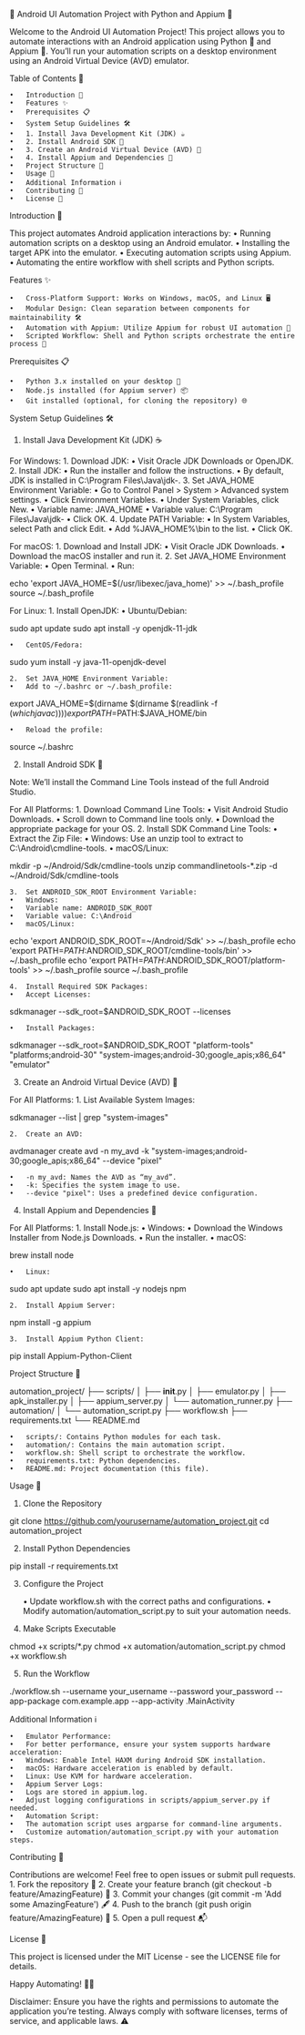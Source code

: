 📱 Android UI Automation Project with Python and Appium 🚀

Welcome to the Android UI Automation Project! This project allows you to automate interactions with an Android application using Python 🐍 and Appium 🤖. You’ll run your automation scripts on a desktop environment using an Android Virtual Device (AVD) emulator.

Table of Contents 📖

	•	Introduction 🌟
	•	Features ✨
	•	Prerequisites 📋
	•	System Setup Guidelines 🛠️
	•	1. Install Java Development Kit (JDK) ☕
	•	2. Install Android SDK 📲
	•	3. Create an Android Virtual Device (AVD) 📱
	•	4. Install Appium and Dependencies 🤖
	•	Project Structure 📂
	•	Usage 🚴
	•	Additional Information ℹ️
	•	Contributing 🤝
	•	License 📄

Introduction 🌟

This project automates Android application interactions by:
	•	Running automation scripts on a desktop using an Android emulator.
	•	Installing the target APK into the emulator.
	•	Executing automation scripts using Appium.
	•	Automating the entire workflow with shell scripts and Python scripts.

Features ✨

	•	Cross-Platform Support: Works on Windows, macOS, and Linux 🖥️
	•	Modular Design: Clean separation between components for maintainability 🛠️
	•	Automation with Appium: Utilize Appium for robust UI automation 🤖
	•	Scripted Workflow: Shell and Python scripts orchestrate the entire process 📜

Prerequisites 📋

	•	Python 3.x installed on your desktop 🐍
	•	Node.js installed (for Appium server) 📦
	•	Git installed (optional, for cloning the repository) 🌐

System Setup Guidelines 🛠️

1. Install Java Development Kit (JDK) ☕

For Windows:
	1.	Download JDK:
	•	Visit Oracle JDK Downloads or OpenJDK.
	2.	Install JDK:
	•	Run the installer and follow the instructions.
	•	By default, JDK is installed in C:\Program Files\Java\jdk-<version>.
	3.	Set JAVA_HOME Environment Variable:
	•	Go to Control Panel > System > Advanced system settings.
	•	Click Environment Variables.
	•	Under System Variables, click New.
	•	Variable name: JAVA_HOME
	•	Variable value: C:\Program Files\Java\jdk-<version>
	•	Click OK.
	4.	Update PATH Variable:
	•	In System Variables, select Path and click Edit.
	•	Add %JAVA_HOME%\bin to the list.
	•	Click OK.

For macOS:
	1.	Download and Install JDK:
	•	Visit Oracle JDK Downloads.
	•	Download the macOS installer and run it.
	2.	Set JAVA_HOME Environment Variable:
	•	Open Terminal.
	•	Run:

echo 'export JAVA_HOME=$(/usr/libexec/java_home)' >> ~/.bash_profile
source ~/.bash_profile



For Linux:
	1.	Install OpenJDK:
	•	Ubuntu/Debian:

sudo apt update
sudo apt install -y openjdk-11-jdk


	•	CentOS/Fedora:

sudo yum install -y java-11-openjdk-devel


	2.	Set JAVA_HOME Environment Variable:
	•	Add to ~/.bashrc or ~/.bash_profile:

export JAVA_HOME=$(dirname $(dirname $(readlink -f $(which javac))))
export PATH=$PATH:$JAVA_HOME/bin


	•	Reload the profile:

source ~/.bashrc



2. Install Android SDK 📲

Note: We’ll install the Command Line Tools instead of the full Android Studio.

For All Platforms:
	1.	Download Command Line Tools:
	•	Visit Android Studio Downloads.
	•	Scroll down to Command line tools only.
	•	Download the appropriate package for your OS.
	2.	Install SDK Command Line Tools:
	•	Extract the Zip File:
	•	Windows: Use an unzip tool to extract to C:\Android\cmdline-tools.
	•	macOS/Linux:

mkdir -p ~/Android/Sdk/cmdline-tools
unzip commandlinetools-*.zip -d ~/Android/Sdk/cmdline-tools


	3.	Set ANDROID_SDK_ROOT Environment Variable:
	•	Windows:
	•	Variable name: ANDROID_SDK_ROOT
	•	Variable value: C:\Android
	•	macOS/Linux:

echo 'export ANDROID_SDK_ROOT=~/Android/Sdk' >> ~/.bash_profile
echo 'export PATH=$PATH:$ANDROID_SDK_ROOT/cmdline-tools/bin' >> ~/.bash_profile
echo 'export PATH=$PATH:$ANDROID_SDK_ROOT/platform-tools' >> ~/.bash_profile
source ~/.bash_profile


	4.	Install Required SDK Packages:
	•	Accept Licenses:

sdkmanager --sdk_root=$ANDROID_SDK_ROOT --licenses


	•	Install Packages:

sdkmanager --sdk_root=$ANDROID_SDK_ROOT "platform-tools" "platforms;android-30" "system-images;android-30;google_apis;x86_64" "emulator"



3. Create an Android Virtual Device (AVD) 📱

For All Platforms:
	1.	List Available System Images:

sdkmanager --list | grep "system-images"


	2.	Create an AVD:

avdmanager create avd -n my_avd -k "system-images;android-30;google_apis;x86_64" --device "pixel"

	•	-n my_avd: Names the AVD as “my_avd”.
	•	-k: Specifies the system image to use.
	•	--device "pixel": Uses a predefined device configuration.

4. Install Appium and Dependencies 🤖

For All Platforms:
	1.	Install Node.js:
	•	Windows:
	•	Download the Windows Installer from Node.js Downloads.
	•	Run the installer.
	•	macOS:

brew install node


	•	Linux:

sudo apt update
sudo apt install -y nodejs npm


	2.	Install Appium Server:

npm install -g appium


	3.	Install Appium Python Client:

pip install Appium-Python-Client

Project Structure 📂

automation_project/
├── scripts/
│   ├── __init__.py
│   ├── emulator.py
│   ├── apk_installer.py
│   ├── appium_server.py
│   └── automation_runner.py
├── automation/
│   └── automation_script.py
├── workflow.sh
├── requirements.txt
└── README.md

	•	scripts/: Contains Python modules for each task.
	•	automation/: Contains the main automation script.
	•	workflow.sh: Shell script to orchestrate the workflow.
	•	requirements.txt: Python dependencies.
	•	README.md: Project documentation (this file).

Usage 🚴

1. Clone the Repository

git clone https://github.com/yourusername/automation_project.git
cd automation_project

2. Install Python Dependencies

pip install -r requirements.txt

3. Configure the Project

	•	Update workflow.sh with the correct paths and configurations.
	•	Modify automation/automation_script.py to suit your automation needs.

4. Make Scripts Executable

chmod +x scripts/*.py
chmod +x automation/automation_script.py
chmod +x workflow.sh

5. Run the Workflow

./workflow.sh --username your_username --password your_password --app-package com.example.app --app-activity .MainActivity

Additional Information ℹ️

	•	Emulator Performance:
	•	For better performance, ensure your system supports hardware acceleration:
	•	Windows: Enable Intel HAXM during Android SDK installation.
	•	macOS: Hardware acceleration is enabled by default.
	•	Linux: Use KVM for hardware acceleration.
	•	Appium Server Logs:
	•	Logs are stored in appium.log.
	•	Adjust logging configurations in scripts/appium_server.py if needed.
	•	Automation Script:
	•	The automation script uses argparse for command-line arguments.
	•	Customize automation/automation_script.py with your automation steps.

Contributing 🤝

Contributions are welcome! Feel free to open issues or submit pull requests.
	1.	Fork the repository 🍴
	2.	Create your feature branch (git checkout -b feature/AmazingFeature) 🌟
	3.	Commit your changes (git commit -m 'Add some AmazingFeature') 🖋️
	4.	Push to the branch (git push origin feature/AmazingFeature) 🚀
	5.	Open a pull request 📬

License 📄

This project is licensed under the MIT License - see the LICENSE file for details.

Happy Automating! 🎉🚀

Disclaimer: Ensure you have the rights and permissions to automate the application you’re testing. Always comply with software licenses, terms of service, and applicable laws. ⚠️
